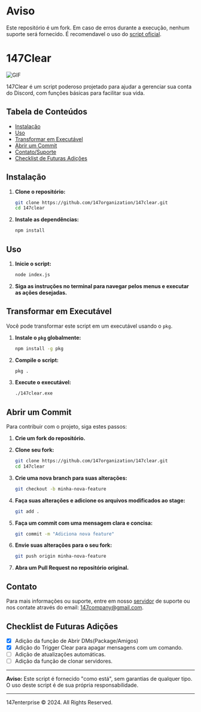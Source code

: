 # Aviso

Este repositório é um fork. Em caso de erros durante a execução, nenhum suporte será fornecido. 
É recomendavel o uso do [script oficial](https://github.com/147organization/147clear).

# 147Clear

<img align="center" alt="GIF" src="https://ik.imagekit.io/147cdn/image.png?updatedAt=1720128947971">
<br>

147Clear é um script poderoso projetado para ajudar a gerenciar sua conta do Discord, com funções básicas para facilitar sua vida.

## Tabela de Conteúdos
- [Instalação](#instalação)
- [Uso](#uso)
- [Transformar em Executável](#transformar-em-executável)
- [Abrir um Commit](#abrir-um-commit)
- [Contato/Suporte](#contato)
- [Checklist de Futuras Adições](#checklist-de-futuras-adições)

## Instalação

1. **Clone o repositório:**
    ```sh
    git clone https://github.com/147organization/147clear.git
    cd 147clear
    ```

2. **Instale as dependências:**
    ```sh
    npm install
    ```

## Uso

1. **Inicie o script:**
    ```sh
    node index.js
    ```

2. **Siga as instruções no terminal para navegar pelos menus e executar as ações desejadas.**

## Transformar em Executável

Você pode transformar este script em um executável usando o `pkg`.

1. **Instale o `pkg` globalmente:**
    ```sh
    npm install -g pkg
    ```

2. **Compile o script:**
    ```sh
    pkg .
    ```

3. **Execute o executável:**
    ```sh
    ./147clear.exe
    ```

## Abrir um Commit

Para contribuir com o projeto, siga estes passos:

1. **Crie um fork do repositório.**
2. **Clone seu fork:**
    ```sh
    git clone https://github.com/147organization/147clear.git
    cd 147clear
    ```

3. **Crie uma nova branch para suas alterações:**
    ```sh
    git checkout -b minha-nova-feature
    ```

4. **Faça suas alterações e adicione os arquivos modificados ao stage:**
    ```sh
    git add .
    ```

5. **Faça um commit com uma mensagem clara e concisa:**
    ```sh
    git commit -m "Adiciona nova feature"
    ```

6. **Envie suas alterações para o seu fork:**
    ```sh
    git push origin minha-nova-feature
    ```

7. **Abra um Pull Request no repositório original.**

## Contato

Para mais informações ou suporte, entre em nosso [servidor](https://discord.gg/FZqQUkvBxB) de suporte ou nos contate através do email: [147company@gmail.com](mailto:147company@gmail.com).

## Checklist de Futuras Adições

- [x] Adição da função de Abrir DMs(Package/Amigos)
- [x] Adição do Trigger Clear para apagar mensagens com um comando.
- [ ] Adição de atualizações automáticas.
- [ ] Adição da função de clonar servidores.

---

**Aviso:** Este script é fornecido "como está", sem garantias de qualquer tipo. O uso deste script é de sua própria responsabilidade.

---

147enterprise © 2024. All Rights Reserved.
